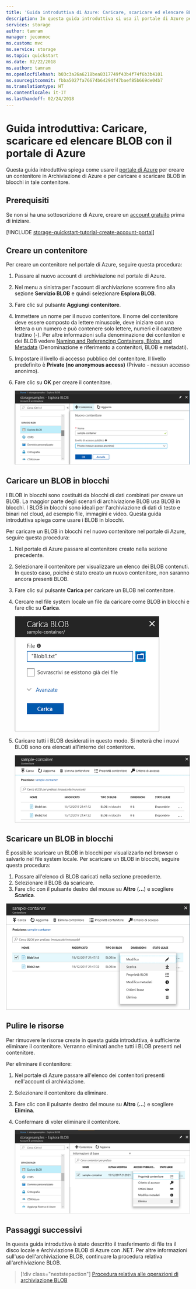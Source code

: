 ```yaml
---
title: 'Guida introduttiva di Azure: Caricare, scaricare ed elencare BLOB in Archiviazione di Azure con il portale di Azure | Microsoft Docs'
description: In questa guida introduttiva si usa il portale di Azure per creare un account di archiviazione e un contenitore. Si usa quindi il portale di Azure per caricare un BLOB in Archiviazione di Azure, scaricare un BLOB ed elencare i BLOB presenti in un contenitore.
services: storage
author: tamram
manager: jeconnoc
ms.custom: mvc
ms.service: storage
ms.topic: quickstart
ms.date: 02/22/2018
ms.author: tamram
ms.openlocfilehash: b03c3a26a6218bea8317749f43b4f74f6b3b4101
ms.sourcegitcommit: fbba5027fa76674b64294f47baef85b669de04b7
ms.translationtype: HT
ms.contentlocale: it-IT
ms.lasthandoff: 02/24/2018
---
```

# <a name="quickstart-upload-download-and-list-blobs-using-the-azure-portal"></a>Guida introduttiva: Caricare, scaricare ed elencare BLOB con il portale di Azure

Questa guida introduttiva spiega come usare il [portale di Azure](https://portal.azure.com/) per creare un contenitore in Archiviazione di Azure e per caricare e scaricare BLOB in blocchi in tale contenitore.

## <a name="prerequisites"></a>Prerequisiti

Se non si ha una sottoscrizione di Azure, creare un [account gratuito](https://azure.microsoft.com/free/?WT.mc_id=A261C142F) prima di iniziare.

[!INCLUDE [storage-quickstart-tutorial-create-account-portal](../../../includes/storage-quickstart-tutorial-create-account-portal.md)]

## <a name="create-a-container"></a>Creare un contenitore

Per creare un contenitore nel portale di Azure, seguire questa procedura:

1. Passare al nuovo account di archiviazione nel portale di Azure.
2. Nel menu a sinistra per l'account di archiviazione scorrere fino alla sezione **Servizio BLOB** e quindi selezionare **Esplora BLOB**.
3. Fare clic sul pulsante **Aggiungi contenitore**.
4. Immettere un nome per il nuovo contenitore. Il nome del contenitore deve essere composto da lettere minuscole, deve iniziare con una lettera o un numero e può contenere solo lettere, numeri e il carattere trattino (-). Per altre informazioni sulla denominazione dei contenitori e dei BLOB vedere [Naming and Referencing Containers, Blobs, and Metadata](https://docs.microsoft.com/rest/api/storageservices/naming-and-referencing-containers--blobs--and-metadata) (Denominazione e riferimento a contenitori, BLOB e metadati).
5. Impostare il livello di accesso pubblico del contenitore. Il livello predefinito è **Private (no anonymous access)** (Privato - nessun accesso anonimo).
6. Fare clic su **OK** per creare il contenitore.

    ![Screenshot che mostra come creare un contenitore nel portale di Azure](media/storage-quickstart-blobs-portal/create-container.png)

## <a name="upload-a-block-blob"></a>Caricare un BLOB in blocchi

I BLOB in blocchi sono costituiti da blocchi di dati combinati per creare un BLOB. La maggior parte degli scenari di archiviazione BLOB usa BLOB in blocchi. I BLOB in blocchi sono ideali per l'archiviazione di dati di testo e binari nel cloud, ad esempio file, immagini e video. Questa guida introduttiva spiega come usare i BLOB in blocchi. 

Per caricare un BLOB in blocchi nel nuovo contenitore nel portale di Azure, seguire questa procedura:

1. Nel portale di Azure passare al contenitore creato nella sezione precedente.
2. Selezionare il contenitore per visualizzare un elenco dei BLOB contenuti. In questo caso, poiché è stato creato un nuovo contenitore, non saranno ancora presenti BLOB.
3. Fare clic sul pulsante **Carica** per caricare un BLOB nel contenitore.
4. Cercare nel file system locale un file da caricare come BLOB in blocchi e fare clic su **Carica**.
     
    ![Screenshot che mostra come caricare un BLOB dall'unità locale](media/storage-quickstart-blobs-portal/upload-blob.png)

5. Caricare tutti i BLOB desiderati in questo modo. Si noterà che i nuovi BLOB sono ora elencati all'interno del contenitore.

    ![Screenshot che mostra l'elenco di BLOB nel contenitore](media/storage-quickstart-blobs-portal/list-blobs.png)

## <a name="download-a-block-blob"></a>Scaricare un BLOB in blocchi

È possibile scaricare un BLOB in blocchi per visualizzarlo nel browser o salvarlo nel file system locale. Per scaricare un BLOB in blocchi, seguire questa procedura:

1. Passare all'elenco di BLOB caricati nella sezione precedente. 
2. Selezionare il BLOB da scaricare.
3. Fare clic con il pulsante destro del mouse su **Altro** (**...**) e scegliere **Scarica**. 

![Screenshot che mostra come scaricare un BLOB nel portale di Azure](media/storage-quickstart-blobs-portal/download-blob.png)

## <a name="clean-up-resources"></a>Pulire le risorse

Per rimuovere le risorse create in questa guida introduttiva, è sufficiente eliminare il contenitore. Verranno eliminati anche tutti i BLOB presenti nel contenitore.

Per eliminare il contenitore:

1. Nel portale di Azure passare all'elenco dei contenitori presenti nell'account di archiviazione.
2. Selezionare il contenitore da eliminare.
3. Fare clic con il pulsante destro del mouse su **Altro** (**...**) e scegliere **Elimina**.
4. Confermare di voler eliminare il contenitore.

    ![Screenshot che mostra come eliminare un contenitore dal portale di Azure](media/storage-quickstart-blobs-portal/delete-container.png)   

## <a name="next-steps"></a>Passaggi successivi

In questa guida introduttiva è stato descritto il trasferimento di file tra il disco locale e Archiviazione BLOB di Azure con .NET. Per altre informazioni sull'uso dell'archiviazione BLOB, continuare la procedura relativa all'archiviazione BLOB.

> [!div class="nextstepaction"]
> [Procedura relativa alle operazioni di archiviazione BLOB](storage-dotnet-how-to-use-blobs.md)

